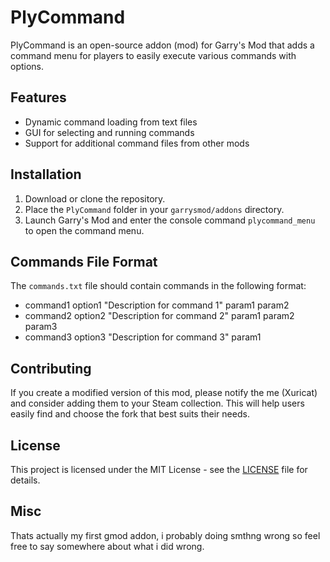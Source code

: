 # PlyCommand

PlyCommand is an open-source addon (mod) for Garry's Mod that adds a command menu for players to easily execute various commands with options.

## Features
- Dynamic command loading from text files
- GUI for selecting and running commands
- Support for additional command files from other mods

## Installation
1. Download or clone the repository.
2. Place the `PlyCommand` folder in your `garrysmod/addons` directory.
3. Launch Garry's Mod and enter the console command `plycommand_menu` to open the command menu.

## Commands File Format
The `commands.txt` file should contain commands in the following format:
-  command1 option1 "Description for command 1" param1 param2
-  command2 option2 "Description for command 2" param1 param2 param3
-  command3 option3 "Description for command 3" param1

## Contributing
If you create a modified version of this mod, please notify the me (Xuricat) and consider adding them to your Steam collection. This will help users easily find and choose the fork that best suits their needs.

## License
This project is licensed under the MIT License - see the [LICENSE](LICENSE) file for details.

## Misc
  Thats actually my first gmod addon, i probably doing smthng wrong so feel free to say somewhere about what i did wrong.
